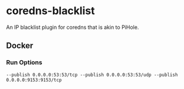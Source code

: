 # coredns-blacklist
An IP blacklist plugin for coredns that is akin to PiHole.


## Docker

### Run Options

```
--publish 0.0.0.0:53:53/tcp --publish 0.0.0.0:53:53/udp --publish 0.0.0.0:9153:9153/tcp
```